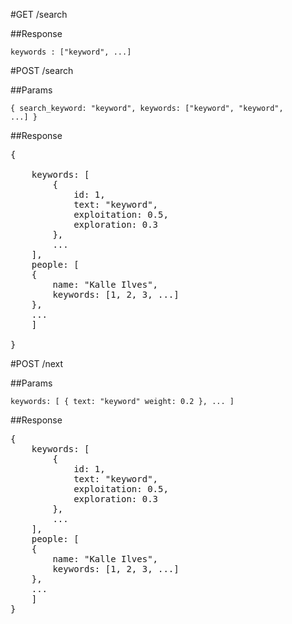 #GET /search


##Response

<code>keywords : ["keyword", ...]</code>


#POST /search 

##Params

<code>{ search_keyword: "keyword", keywords: ["keyword", "keyword", ...] }</code>


##Response

<pre>{

	keywords: [
		{
			id: 1,
			text: "keyword",
			exploitation: 0.5,
			exploration: 0.3
		},
		...
	],
	people: [
	{
		name: "Kalle Ilves",
		keywords: [1, 2, 3, ...]
	},
	...
	]

}</pre>

#POST /next 

##Params

<code>keywords: [
	{
		text: "keyword"
		weight: 0.2
	},
	...
]</code>

##Response

<pre>{
	keywords: [
		{
			id: 1,
			text: "keyword",
			exploitation: 0.5,
			exploration: 0.3
		},
		...
	],
	people: [
	{
		name: "Kalle Ilves",
		keywords: [1, 2, 3, ...]
	},
	...
	]
}</pre>
